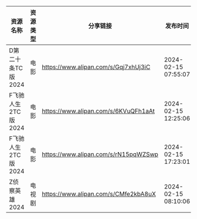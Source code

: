 | 资源名称          | 资源类型 | 分享链接                                 | 发布时间                |
| ------------- | ---- | ------------------------------------ | ------------------- |
| D第二十条TC版2024  | 电影   | https://www.alipan.com/s/Gqj7xhUj3iC | 2024-02-15 07:55:07 |
| F飞驰人生2TC版2024 | 电影   | https://www.alipan.com/s/6KVuQFh1aAt | 2024-02-15 12:25:06 |
| F飞驰人生2TC版2024 | 电影   | https://www.alipan.com/s/rN15pqWZSwp | 2024-02-15 17:23:01 |
| Z侦察英雄2024     | 电视剧  | https://www.alipan.com/s/CMfe2kbA8uX | 2024-02-15 08:10:06 |
